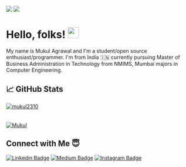 ![](https://visitor-badge.laobi.icu/badge?page_id=mukul2310&color=blue)
![](https://komarev.com/ghpvc/?username=mukul2310&color=blue)
# Hello, folks! <img src="https://raw.githubusercontent.com/MartinHeinz/MartinHeinz/master/wave.gif" width="30px">

My name is Mukul Agrawal and I'm a student/open source enthusiast/programmer. I'm from India 🇮🇳 currently pursuing Master of Business Administration in Technology from NMIMS, Mumbai majors in Computer Engineering.
<!--
**mukul2310/mukul2310** is a ✨ _special_ ✨ repository because its `README.md` (this file) appears on your GitHub profile.

Here are some ideas to get you started:

- 🔭 I’m currently working on ...
- 🌱 I’m currently learning ...
- 👯 I’m looking to collaborate on ...
- 🤔 I’m looking for help with ...
- 💬 Ask me about ...
- 📫 How to reach me: ...
- 😄 Pronouns: ...
- ⚡ Fun fact: ...
-->
## &#x1f4c8; GitHub Stats

<a href="https://github.com/mukul2310/mukul2310">
  <!--<img align="center" src="https://github-readme-stats.vercel.app/api?username=mukul2310&show_icons=true&line_height=27&count_private=true&include_all_commits=true" alt="Mukul's GitHub Stats"/>-->
  <img align="center" src="https://github-stats-alpha.vercel.app/api/?username=mukul2310&ic=5DADE2&bc=EEECEE" alt="mukul2310" />
</a>
<br>
<br>
<br>
<a href="https://github.com/mukul2310/mukul2310">
  <img align="center" src="https://github-readme-stats.vercel.app/api/top-langs/?username=mukul2310&hide=html&layout=comact" alt="Mukul" />
  
</a>

##  Connect with Me 😇

[![Linkedin Badge](https://img.shields.io/badge/linkedin-%230077B5.svg?&style=for-the-badge&logo=linkedin&logoColor=white)](https://www.linkedin.com/in/mukul2310/)    [![Medium Badge](https://img.shields.io/badge/medium-%2312100E.svg?&style=for-the-badge&logo=medium&logoColor=white)](https://medium.com/@mukulagrawaly2k)    [![Instagram Badge](https://img.shields.io/badge/instagram-%23E4405F.svg?&style=for-the-badge&logo=instagram&logoColor=white)](https://www.instagram.com/mukul_agrawal_/)
